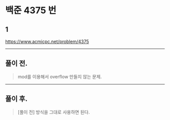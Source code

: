 # 백준 4375 번

## 1
https://www.acmicpc.net/problem/4375
___
## 풀이 전.
> mod를 이용해서 overflow 만들지 않는 문제.
___
## 풀이 후.
> [풀이 전] 방식을 그대로 사용하면 된다. </br>